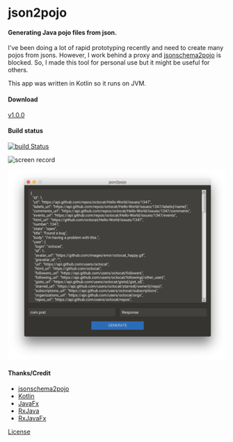 json2pojo
=========

#### Generating Java pojo files from json.

I've been doing a lot of rapid prototyping recently and need to create many pojos from jsons.
However, I work behind a proxy and [jsonschema2pojo](www.jsonschema2pojo.org) is blocked.
So, I made this tool for personal use but it might be useful for others.

This app was written in Kotlin so it runs on JVM.

#### Download
[v1.0.0](https://github.com/prt2121/json2pojo/releases/tag/v1.0.0)

#### Build status
[![build Status](https://travis-ci.org/prt2121/json2pojo.svg?branch=master)](https://travis-ci.org/prt2121/json2pojo)

![screen record](https://raw.githubusercontent.com/prt2121/json2pojo/master/art/vid.gif)

![screen shot](https://raw.githubusercontent.com/prt2121/json2pojo/master/art/screenshot.png)

#### Thanks/Credit

* [jsonschema2pojo](www.jsonschema2pojo.org)
* [Kotlin](https://kotlinlang.org)
* [JavaFx](http://www.oracle.com/technetwork/java/javase/overview/javafx-overview-2158620.html)
* [RxJava](https://github.com/ReactiveX/RxJava)
* [RxJavaFx](https://github.com/ReactiveX/RxJavaFx)

[License](LICENSE.txt)
